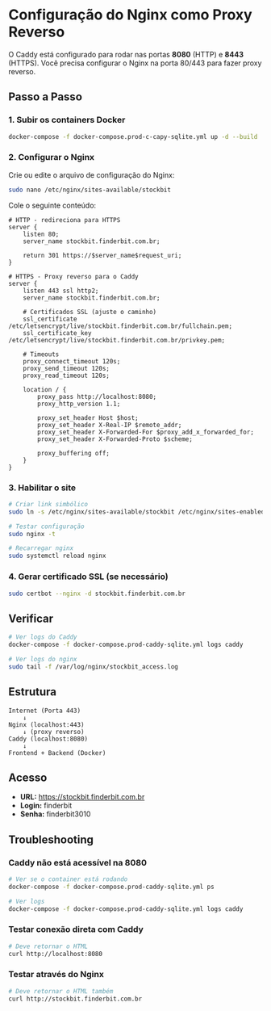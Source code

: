 # Configuração do Nginx como Proxy Reverso

O Caddy está configurado para rodar nas portas **8080** (HTTP) e **8443** (HTTPS). Você precisa configurar o Nginx na porta 80/443 para fazer proxy reverso.

## Passo a Passo

### 1. Subir os containers Docker

```bash
docker-compose -f docker-compose.prod-c-capy-sqlite.yml up -d --build
```

### 2. Configurar o Nginx

Crie ou edite o arquivo de configuração do Nginx:

```bash
sudo nano /etc/nginx/sites-available/stockbit
```

Cole o seguinte conteúdo:

```nginx
# HTTP - redireciona para HTTPS
server {
    listen 80;
    server_name stockbit.finderbit.com.br;
    
    return 301 https://$server_name$request_uri;
}

# HTTPS - Proxy reverso para o Caddy
server {
    listen 443 ssl http2;
    server_name stockbit.finderbit.com.br;
    
    # Certificados SSL (ajuste o caminho)
    ssl_certificate /etc/letsencrypt/live/stockbit.finderbit.com.br/fullchain.pem;
    ssl_certificate_key /etc/letsencrypt/live/stockbit.finderbit.com.br/privkey.pem;
    
    # Timeouts
    proxy_connect_timeout 120s;
    proxy_send_timeout 120s;
    proxy_read_timeout 120s;
    
    location / {
        proxy_pass http://localhost:8080;
        proxy_http_version 1.1;
        
        proxy_set_header Host $host;
        proxy_set_header X-Real-IP $remote_addr;
        proxy_set_header X-Forwarded-For $proxy_add_x_forwarded_for;
        proxy_set_header X-Forwarded-Proto $scheme;
        
        proxy_buffering off;
    }
}
```

### 3. Habilitar o site

```bash
# Criar link simbólico
sudo ln -s /etc/nginx/sites-available/stockbit /etc/nginx/sites-enabled/

# Testar configuração
sudo nginx -t

# Recarregar nginx
sudo systemctl reload nginx
```

### 4. Gerar certificado SSL (se necessário)

```bash
sudo certbot --nginx -d stockbit.finderbit.com.br
```

## Verificar

```bash
# Ver logs do Caddy
docker-compose -f docker-compose.prod-caddy-sqlite.yml logs caddy

# Ver logs do nginx
sudo tail -f /var/log/nginx/stockbit_access.log
```

## Estrutura

```
Internet (Porta 443)
    ↓
Nginx (localhost:443)
    ↓ (proxy reverso)
Caddy (localhost:8080)
    ↓
Frontend + Backend (Docker)
```

## Acesso

- **URL:** https://stockbit.finderbit.com.br
- **Login:** finderbit
- **Senha:** finderbit3010

## Troubleshooting

### Caddy não está acessível na 8080
```bash
# Ver se o container está rodando
docker-compose -f docker-compose.prod-caddy-sqlite.yml ps

# Ver logs
docker-compose -f docker-compose.prod-caddy-sqlite.yml logs caddy
```

### Testar conexão direta com Caddy
```bash
# Deve retornar o HTML
curl http://localhost:8080
```

### Testar através do Nginx
```bash
# Deve retornar o HTML também
curl http://stockbit.finderbit.com.br
```

